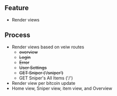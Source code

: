 ## Feature
- Render views

## Process
- Render views based on veiw routes
  - ~~overview~~
  - ~~Login~~
  - ~~Error~~
  - ~~User Settings~~
  - ~~GET Sniper ('/sniper')~~
  - GET Sniper's All Items ('/')
- Render view per bitcoin update 
- Home view, Sniper view, item view, and Overview 
